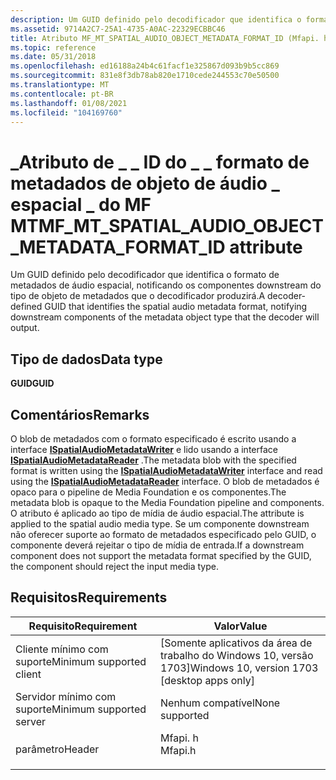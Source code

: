 ```yaml
---
description: Um GUID definido pelo decodificador que identifica o formato de metadados de áudio espacial, notificando os componentes downstream do tipo de objeto de metadados que o decodificador produzirá.
ms.assetid: 9714A2C7-25A1-4735-A0AC-22329ECBBC46
title: Atributo MF_MT_SPATIAL_AUDIO_OBJECT_METADATA_FORMAT_ID (Mfapi. h)
ms.topic: reference
ms.date: 05/31/2018
ms.openlocfilehash: ed16188a24b4c61facf1e325867d093b9b5cc869
ms.sourcegitcommit: 831e8f3db78ab820e1710cede244553c70e50500
ms.translationtype: MT
ms.contentlocale: pt-BR
ms.lasthandoff: 01/08/2021
ms.locfileid: "104169760"
---
```

# <a name="mf_mt_spatial_audio_object_metadata_format_id-attribute"></a><span data-ttu-id="8803f-103">\_Atributo de \_ \_ ID do \_ \_ formato de metadados de objeto de áudio \_ espacial \_ do MF MT</span><span class="sxs-lookup"><span data-stu-id="8803f-103">MF\_MT\_SPATIAL\_AUDIO\_OBJECT\_METADATA\_FORMAT\_ID attribute</span></span>

<span data-ttu-id="8803f-104">Um GUID definido pelo decodificador que identifica o formato de metadados de áudio espacial, notificando os componentes downstream do tipo de objeto de metadados que o decodificador produzirá.</span><span class="sxs-lookup"><span data-stu-id="8803f-104">A decoder-defined GUID that identifies the spatial audio metadata format, notifying downstream components of the metadata object type that the decoder will output.</span></span>

## <a name="data-type"></a><span data-ttu-id="8803f-105">Tipo de dados</span><span class="sxs-lookup"><span data-stu-id="8803f-105">Data type</span></span>

<span data-ttu-id="8803f-106">**GUID**</span><span class="sxs-lookup"><span data-stu-id="8803f-106">**GUID**</span></span>

## <a name="remarks"></a><span data-ttu-id="8803f-107">Comentários</span><span class="sxs-lookup"><span data-stu-id="8803f-107">Remarks</span></span>

<span data-ttu-id="8803f-108">O blob de metadados com o formato especificado é escrito usando a interface [**ISpatialAudioMetadataWriter**](/windows/win32/api/spatialaudiometadata/nn-spatialaudiometadata-ispatialaudiometadatawriter) e lido usando a interface [**ISpatialAudioMetadataReader**](/windows/win32/api/spatialaudiometadata/nn-spatialaudiometadata-ispatialaudiometadatareader) .</span><span class="sxs-lookup"><span data-stu-id="8803f-108">The metadata blob with the specified format is written using the [**ISpatialAudioMetadataWriter**](/windows/win32/api/spatialaudiometadata/nn-spatialaudiometadata-ispatialaudiometadatawriter) interface and read using the [**ISpatialAudioMetadataReader**](/windows/win32/api/spatialaudiometadata/nn-spatialaudiometadata-ispatialaudiometadatareader) interface.</span></span> <span data-ttu-id="8803f-109">O blob de metadados é opaco para o pipeline de Media Foundation e os componentes.</span><span class="sxs-lookup"><span data-stu-id="8803f-109">The metadata blob is opaque to the Media Foundation pipeline and components.</span></span> <span data-ttu-id="8803f-110">O atributo é aplicado ao tipo de mídia de áudio espacial.</span><span class="sxs-lookup"><span data-stu-id="8803f-110">The attribute is applied to the spatial audio media type.</span></span> <span data-ttu-id="8803f-111">Se um componente downstream não oferecer suporte ao formato de metadados especificado pelo GUID, o componente deverá rejeitar o tipo de mídia de entrada.</span><span class="sxs-lookup"><span data-stu-id="8803f-111">If a downstream component does not support the metadata format specified by the GUID, the component should reject the input media type.</span></span>

## <a name="requirements"></a><span data-ttu-id="8803f-112">Requisitos</span><span class="sxs-lookup"><span data-stu-id="8803f-112">Requirements</span></span>



| <span data-ttu-id="8803f-113">Requisito</span><span class="sxs-lookup"><span data-stu-id="8803f-113">Requirement</span></span> | <span data-ttu-id="8803f-114">Valor</span><span class="sxs-lookup"><span data-stu-id="8803f-114">Value</span></span> |
|-------------------------------------|------------------------------------------------------------------------------------|
| <span data-ttu-id="8803f-115">Cliente mínimo com suporte</span><span class="sxs-lookup"><span data-stu-id="8803f-115">Minimum supported client</span></span><br/> | <span data-ttu-id="8803f-116">\[Somente aplicativos da área de trabalho do Windows 10, versão 1703\]</span><span class="sxs-lookup"><span data-stu-id="8803f-116">Windows 10, version 1703 \[desktop apps only\]</span></span><br/>                          |
| <span data-ttu-id="8803f-117">Servidor mínimo com suporte</span><span class="sxs-lookup"><span data-stu-id="8803f-117">Minimum supported server</span></span><br/> | <span data-ttu-id="8803f-118">Nenhum compatível</span><span class="sxs-lookup"><span data-stu-id="8803f-118">None supported</span></span><br/>                                                          |
| <span data-ttu-id="8803f-119">parâmetro</span><span class="sxs-lookup"><span data-stu-id="8803f-119">Header</span></span><br/>                   | <dl> <span data-ttu-id="8803f-120"><dt>Mfapi. h</dt></span><span class="sxs-lookup"><span data-stu-id="8803f-120"><dt>Mfapi.h</dt></span></span> </dl> |



 

 
